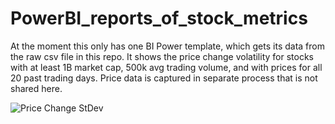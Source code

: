 # PowerBI_reports_of_stock_metrics

At the moment this only has one BI Power template, which gets its data from the raw csv file in this repo.  It shows the price change volatility for stocks with at least 1B market cap, 500k avg trading volume, and with prices for all 20 past trading days.  Price data is captured in separate process that is not shared here.

![Price Change StDev](https://github.com/ko14/PowerBI_reports_of_stock_metrics/assets/3990085/7843c4e5-3621-40ba-9912-b59fbd6f7184)
